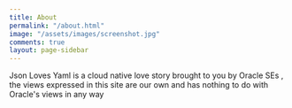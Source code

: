 ```yaml
---
title: About
permalink: "/about.html"
image: "/assets/images/screenshot.jpg"
comments: true
layout: page-sidebar
---
```


Json Loves Yaml is a cloud native love story brought to you by Oracle SEs , the views expressed in this site are our own and has nothing to do with Oracle's views in any way <i class="fa fa-heart text-danger"></i> 